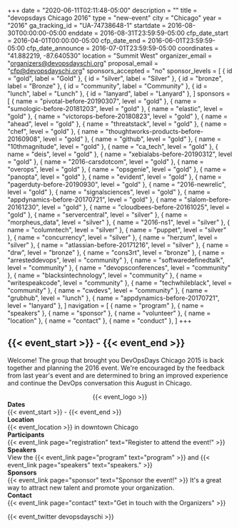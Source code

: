 +++
date = "2020-06-11T02:11:48-05:00"
description = ""
title = "devopsdays Chicago 2016"
type = "new-event"
city = "Chicago"
year = "2016"
ga_tracking_id = "UA-74738648-1"
startdate = 2016-08-30T00:00:00-05:00
enddate = 2016-08-31T23:59:59-05:00
cfp_date_start = 2016-04-01T00:00:00-05:00
cfp_date_end = 2016-06-01T23:59:59-05:00
cfp_date_announce = 2016-07-01T23:59:59-05:00
coordinates = "41.882219, -87.640530"
location = "Summit West"
organizer_email = "organizers@devopsdayschi.org"
proposal_email = "cfp@devopsdayschi.org"
sponsors_accepted = "no"
sponsor_levels = [
    { id = "gold", label = "Gold" },
    { id = "silver", label = "Silver" },
    { id = "bronze", label = "Bronze" },
    { id = "community", label = "Community" },
    { id = "lunch", label = "Lunch" },
    { id = "lanyard", label = "Lanyard" },
]
sponsors = [
    { name = "pivotal-before-20190307", level = "gold" },
    { name = "sumologic-before-20181203", level = "gold" },
    { name = "elastic", level = "gold" },
    { name = "victorops-before-20180823", level = "gold" },
    { name = "ahead", level = "gold" },
    { name = "threatstack", level = "gold" },
    { name = "chef", level = "gold" },
    { name = "thoughtworks-products-before-20160908", level = "gold" },
    { name = "github", level = "gold" },
    { name = "10thmagnitude", level = "gold" },
    { name = "ca_tech", level = "gold" },
    { name = "deis", level = "gold" },
    { name = "xebialabs-before-20190312", level = "gold" },
    { name = "2016-carsdotcom", level = "gold" },
    { name = "overops", level = "gold" },
    { name = "opsgenie", level = "gold" },
    { name = "panopta", level = "gold" },
    { name = "evident", level = "gold" },
    { name = "pagerduty-before-20190930", level = "gold" },
    { name = "2016-newrelic", level = "gold" },
    { name = "signalsciences", level = "gold" },
    { name = "appdynamics-before-20170721", level = "gold" },
    { name = "slalom-before-20161230", level = "gold" },
    { name = "cloudbees-before-20161025", level = "gold" },
    { name = "servercentral", level = "silver" },
    { name = "morpheus_data", level = "silver" },
    { name = "2016-ns1", level = "silver" },
    { name = "columntech", level = "silver" },
    { name = "puppet", level = "silver" },
    { name = "concurrency", level = "silver" },
    { name = "herzum", level = "silver" },
    { name = "atlassian-before-20171216", level = "silver" },
    { name = "drw", level = "bronze" },
    { name = "cons3rt", level = "bronze" },
    { name = "arresteddevops", level = "community" },
    { name = "softwaredefinedtalk", level = "community" },
    { name = "devopsconferences", level = "community" },
    { name = "blacksintechnology", level = "community" },
    { name = "writespeakcode", level = "community" },
    { name = "techwhileblack", level = "community" },
    { name = "cwdevs", level = "community" },
    { name = "grubhub", level = "lunch" },
    { name = "appdynamics-before-20170721", level = "lanyard" },
]
navigation = [
    { name = "program" },
    { name = "speakers" },
    { name = "sponsor" },
    { name = "volunteer" },
    { name = "location" },
    { name = "contact" },
    { name = "conduct" },
]
+++
<h2>{{< event_start >}} - {{< event_end >}}</h2>

Welcome!  The group that brought you DevOpsDays Chicago 2015 is back together and planning the 2016 event.  We're encouraged by the feedback from last year's event and are determined to bring an improved experience and continue the DevOps conversation this August in Chicago.

<div style="text-align:center;">
  {{< event_logo >}}
</div>

<div class = "row">
  <div class = "col-md-2">
    <strong>Dates</strong>
  </div>
  <div class = "col-md-8">
    {{< event_start >}} - {{< event_end >}}
  </div>
</div>

<div class = "row">
  <div class = "col-md-2">
    <strong>Location</strong>
  </div>
  <div class = "col-md-8">
    {{< event_location >}} in downtown Chicago
  </div>
</div>

<div class = "row">
  <div class = "col-md-2">
    <strong>Participants</strong>
  </div>
  <div class = "col-md-8">
    {{< event_link page="registration" text="Register to attend the event!" >}}
  </div>
</div>

<div class = "row">
  <div class = "col-md-2">
    <strong>Speakers</strong>
  </div>
  <div class = "col-md-8">
    View the {{< event_link page="program" text="program" >}} and {{< event_link page="speakers" text="speakers." >}}
  </div>
</div>

<div class = "row">
  <div class = "col-md-2">
    <strong>Sponsors</strong>
  </div>
  <div class = "col-md-8">
    {{< event_link page="sponsor" text="Sponsor the event!" >}} It's a great way to attract new talent and promote your organization.
  </div>
</div>

<div class = "row">
  <div class = "col-md-2">
    <strong>Contact</strong>
  </div>
  <div class = "col-md-8">
    {{< event_link page="contact" text="Get in touch with the Organizers" >}}
  </div>
</div>


{{< event_twitter devopsdayschi >}} <!-- add your twitter name here without the @ sign -->
